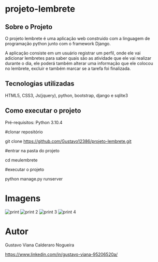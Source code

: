 # projeto-lembrete

## Sobre o Projeto
O projeto lembrete é uma aplicação web construido com a linguagem de programação python junto com o framework Django.

A aplicação consiste em um usuário registrar um perfil, onde ele vai adicionar lembretes para saber quais são as atividade que ele vai realizar durante o dia, ele poderá também alterar uma informação que ele colocou no lembrete, excluir e também marcar se a tarefa foi finalizada.


## Tecnologias utilizadas
HTML5, CSS3, Js(jquery), python, bootstrap, django e sqlite3

## Como executar o projeto

Pré-requisitos: Python 3.10.4

#clonar repositório

git clone https://github.com/Gustavo12386/projeto-lembrete.git

#entrar na pasta do projeto 

cd meulembrete

#executar o projeto

python manage.py runserver

# Imagens
![print](https://user-images.githubusercontent.com/81700849/185814534-dfcc550c-1942-4e8d-aded-50d9e8cb00c0.PNG)
![print 2](https://user-images.githubusercontent.com/81700849/185814237-6fdbe4b7-9c0b-400c-baa4-a85c8d92e7e4.PNG)
![print 3](https://user-images.githubusercontent.com/81700849/185814399-d4c227b7-4049-405a-bc6f-2398c07b1b62.PNG)
![print 4](https://user-images.githubusercontent.com/81700849/185814422-f93534dc-de24-43ca-aaba-363703d2bcb0.PNG)

# Autor

Gustavo Viana Calderaro Nogueira

https://www.linkedin.com/in/gustavo-viana-95206520a/




